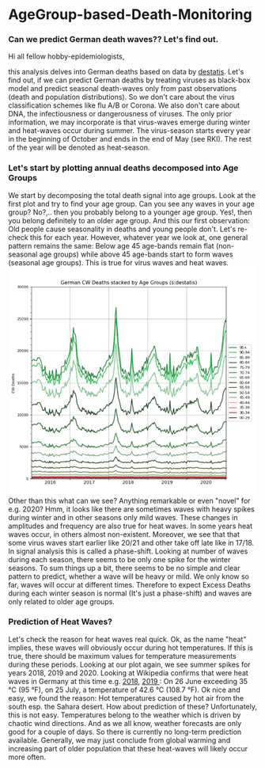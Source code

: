 # AgeGroup-based-Death-Monitoring

### Can we predict German death waves?? Let's find out.
Hi all fellow hobby-epidemiologists,

this analysis delves into German deaths based on data by [destatis](https://www.destatis.de/DE/Themen/Gesellschaft-Umwelt/Bevoelkerung/Sterbefaelle-Lebenserwartung/Tabellen/sonderauswertung-sterbefaelle.html;jsessionid=D5059F400B46230E5778173BD23E8094.internet712). Let's find out, if we can predict German deaths by treating viruses as black-box model and predict seasonal death-waves only from past observations (death and population distributions). So we don't care about the virus classification schemes like flu A/B or Corona. We also don't care about DNA, the infectiousness or dangerousness of viruses. The only prior information, we may incorporate is that virus-waves emerge during winter and heat-waves occur during summer. The virus-season starts every year in the beginning of October and ends in the end of May (see RKI). The rest of the year will be denoted as heat-season.



### Let's start by plotting annual deaths decomposed into Age Groups
We start by decomposing the total death signal into age groups. Look at the first plot and try to find your age group. Can you see any waves in your age group? No?,.. then you probably belong to a younger age group. Yes!, then you belong definitely to an older age group. And this our first observation: Old people cause seasonality in deaths and young people don't. Let's re-check this for each year. However, whatever year we look at, one general pattern remains the same: Below age 45 age-bands remain flat (non-seasonal age groups) while above 45 age-bands start to form waves (seasonal age groups). This is true for virus waves and heat waves. 
 ![ScreenShot](misc/stacked_by_agegroups_deaths_destatis.JPG)
 Other than this what can we see? Anything remarkable or even "novel" for e.g. 2020? Hmm, it looks like there are sometimes waves with heavy spikes during winter and in other seasons only mild waves. These changes in amplitudes and frequency are also true for heat waves. In some years heat waves occur, in others almost non-existent. Moreover, we see that that some virus waves start earlier like 20/21 and other take off late like in 17/18. In signal analysis this is called a phase-shift. Looking at number of waves during each season, there seems to be only one spike for the winter seasons. To sum things up a bit, there seems to be no simple and clear pattern to predict, whether a wave will be heavy or mild. We only know so far, waves will occur at different times. Therefore to expect Excess Deaths during each winter season is normal (It's just a phase-shift) and waves are only related to older age groups. 
 
 ### Prediction of Heat Waves?
 Let's check the reason for heat waves real quick. Ok, as the name "heat" implies, these waves will obviously occur during hot temperatures. If this is true, there should be maximum values for temperature measurements during these periods. Looking at our plot again, we see summer spikes for years 2018, 2019 and 2020. Looking at Wikipedia confirms that were heat waves in Germany at this time e.g. [2018](https://en.wikipedia.org/wiki/2018_European_heat_wave#Germany), [2019 ](https://en.wikipedia.org/wiki/2019_European_heat_wave#Germany): On 26 June exceeding 35 °C (95 °F), on 25 July, a temperature of 42.6 °C (108.7 °F). Ok nice and easy, we found the reason: Hot temperatures caused by hot air from the south esp. the Sahara desert. How about prediction of these? Unfortunately, this is not easy. Temperatures belong to the weather which is driven by chaotic wind directions. And as we all know, weather forecasts are only good for a couple of days. So there is currently no long-term prediction available. Generally, we may just conclude from global warming and increasing part of older population that these heat-waves will likely occur more often.
 
 
 

 
 
